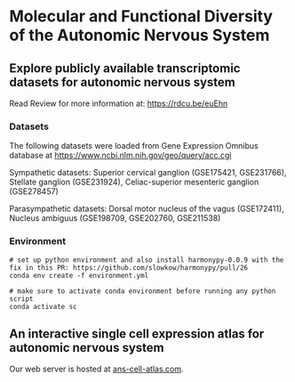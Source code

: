 # Molecular and Functional Diversity of the Autonomic Nervous System

## Explore publicly available transcriptomic datasets for autonomic nervous system

Read Review for more information at: https://rdcu.be/euEhn

### Datasets

The following datasets were loaded from Gene Expression Omnibus database at https://www.ncbi.nlm.nih.gov/geo/query/acc.cgi

Sympathetic datasets: Superior cervical ganglion (GSE175421, GSE231766), Stellate ganglion (GSE231924), Celiac-superior mesenteric ganglion (GSE278457)

Parasympathetic datasets: Dorsal motor nucleus of the vagus (GSE172411), Nucleus ambiguus (GSE198709, GSE202760, GSE211538)

### Environment
```
# set up python environment and also install harmonypy-0.0.9 with the fix in this PR: https://github.com/slowkow/harmonypy/pull/26
conda env create -f environment.yml

# make sure to activate conda environment before running any python script
conda activate sc
```

## An interactive single cell expression atlas for autonomic nervous system

Our web server is hosted at [ans-cell-atlas.com](https://ans-cell-atlas.com/).
